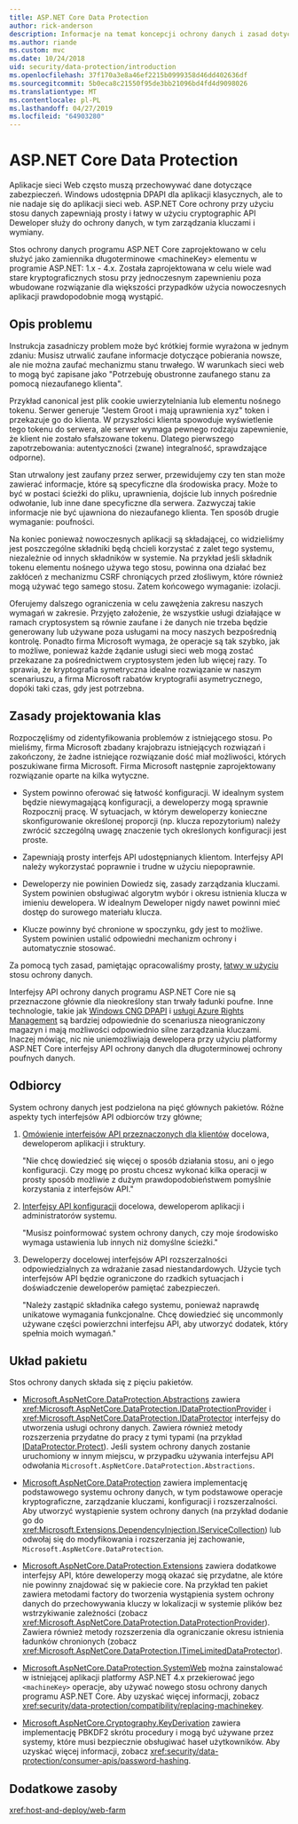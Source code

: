 ```yaml
---
title: ASP.NET Core Data Protection
author: rick-anderson
description: Informacje na temat koncepcji ochrony danych i zasad dotyczących projektowania interfejsów API do ochrony danych usługi ASP.NET Core.
ms.author: riande
ms.custom: mvc
ms.date: 10/24/2018
uid: security/data-protection/introduction
ms.openlocfilehash: 37f170a3e8a46ef2215b0999358d46dd402636df
ms.sourcegitcommit: 5b0eca8c21550f95de3bb21096bd4fd4d9098026
ms.translationtype: MT
ms.contentlocale: pl-PL
ms.lasthandoff: 04/27/2019
ms.locfileid: "64903280"
---
```

# <a name="aspnet-core-data-protection"></a>ASP.NET Core Data Protection

Aplikacje sieci Web często muszą przechowywać dane dotyczące zabezpieczeń. Windows udostępnia DPAPI dla aplikacji klasycznych, ale to nie nadaje się do aplikacji sieci web. ASP.NET Core ochrony przy użyciu stosu danych zapewniają prosty i łatwy w użyciu cryptographic API Deweloper służy do ochrony danych, w tym zarządzania kluczami i wymiany.

Stos ochrony danych programu ASP.NET Core zaprojektowano w celu służyć jako zamiennika długoterminowe &lt;machineKey&gt; elementu w programie ASP.NET: 1.x - 4.x. Została zaprojektowana w celu wiele wad stare kryptograficznych stosu przy jednoczesnym zapewnieniu poza wbudowane rozwiązanie dla większości przypadków użycia nowoczesnych aplikacji prawdopodobnie mogą wystąpić.

## <a name="problem-statement"></a>Opis problemu

Instrukcja zasadniczy problem może być krótkiej formie wyrażona w jednym zdaniu: Musisz utrwalić zaufane informacje dotyczące pobierania nowsze, ale nie można zaufać mechanizmu stanu trwałego. W warunkach sieci web to mogą być zapisane jako "Potrzebuję obustronne zaufanego stanu za pomocą niezaufanego klienta".

Przykład canonical jest plik cookie uwierzytelniania lub elementu nośnego tokenu. Serwer generuje "Jestem Groot i mają uprawnienia xyz" token i przekazuje go do klienta. W przyszłości klienta spowoduje wyświetlenie tego tokenu do serwera, ale serwer wymaga pewnego rodzaju zapewnienie, że klient nie zostało sfałszowane tokenu. Dlatego pierwszego zapotrzebowania: autentyczności (zwane) integralność, sprawdzające odporne).

Stan utrwalony jest zaufany przez serwer, przewidujemy czy ten stan może zawierać informacje, które są specyficzne dla środowiska pracy. Może to być w postaci ścieżki do pliku, uprawnienia, dojście lub innych pośrednie odwołanie, lub inne dane specyficzne dla serwera. Zazwyczaj takie informacje nie być ujawniona do niezaufanego klienta. Ten sposób drugie wymaganie: poufności.

Na koniec ponieważ nowoczesnych aplikacji są składającej, co widzieliśmy jest poszczególne składniki będą chcieli korzystać z zalet tego systemu, niezależnie od innych składników w systemie. Na przykład jeśli składnik tokenu elementu nośnego używa tego stosu, powinna ona działać bez zakłóceń z mechanizmu CSRF chroniących przed złośliwym, które również mogą używać tego samego stosu. Zatem końcowego wymaganie: izolacji.

Oferujemy dalszego ograniczenia w celu zawężenia zakresu naszych wymagań w zakresie. Przyjęto założenie, że wszystkie usługi działające w ramach cryptosystem są równie zaufane i że danych nie trzeba będzie generowany lub używane poza usługami na mocy naszych bezpośrednią kontrolę. Ponadto firma Microsoft wymaga, że operacje są tak szybko, jak to możliwe, ponieważ każde żądanie usługi sieci web mogą zostać przekazane za pośrednictwem cryptosystem jeden lub więcej razy. To sprawia, że kryptografia symetryczna idealne rozwiązanie w naszym scenariuszu, a firma Microsoft rabatów kryptografii asymetrycznego, dopóki taki czas, gdy jest potrzebna.

## <a name="design-philosophy"></a>Zasady projektowania klas

Rozpoczęliśmy od zidentyfikowania problemów z istniejącego stosu. Po mieliśmy, firma Microsoft zbadany krajobrazu istniejących rozwiązań i zakończony, że żadne istniejące rozwiązanie dość miał możliwości, których poszukiwane firma Microsoft. Firma Microsoft następnie zaprojektowany rozwiązanie oparte na kilka wytyczne.

* System powinno oferować się łatwość konfiguracji. W idealnym system będzie niewymagającą konfiguracji, a deweloperzy mogą sprawnie Rozpocznij pracę. W sytuacjach, w którym deweloperzy konieczne skonfigurowanie określonej proporcji (np. klucza repozytorium) należy zwrócić szczególną uwagę znaczenie tych określonych konfiguracji jest proste.

* Zapewniają prosty interfejs API udostępnianych klientom. Interfejsy API należy wykorzystać poprawnie i trudne w użyciu niepoprawnie.

* Deweloperzy nie powinien Dowiedz się, zasady zarządzania kluczami. System powinien obsługiwać algorytm wybór i okresu istnienia klucza w imieniu dewelopera. W idealnym Deweloper nigdy nawet powinni mieć dostęp do surowego materiału klucza.

* Klucze powinny być chronione w spoczynku, gdy jest to możliwe. System powinien ustalić odpowiedni mechanizm ochrony i automatycznie stosować.

Za pomocą tych zasad, pamiętając opracowaliśmy prosty, [łatwy w użyciu](xref:security/data-protection/using-data-protection) stosu ochrony danych.

Interfejsy API ochrony danych programu ASP.NET Core nie są przeznaczone głównie dla nieokreślony stan trwały ładunki poufne. Inne technologie, takie jak [Windows CNG DPAPI](https://msdn.microsoft.com/library/windows/desktop/hh706794%28v=vs.85%29.aspx) i [usługi Azure Rights Management](/rights-management/) są bardziej odpowiednie do scenariusza nieograniczony magazyn i mają możliwości odpowiednio silne zarządzania kluczami. Inaczej mówiąc, nic nie uniemożliwiają dewelopera przy użyciu platformy ASP.NET Core interfejsy API ochrony danych dla długoterminowej ochrony poufnych danych.

## <a name="audience"></a>Odbiorcy

System ochrony danych jest podzielona na pięć głównych pakietów. Różne aspekty tych interfejsów API odbiorców trzy główne;

1. [Omówienie interfejsów API przeznaczonych dla klientów](xref:security/data-protection/consumer-apis/overview) docelowa, deweloperom aplikacji i struktury.

   "Nie chcę dowiedzieć się więcej o sposób działania stosu, ani o jego konfiguracji. Czy mogę po prostu chcesz wykonać kilka operacji w prosty sposób możliwie z dużym prawdopodobieństwem pomyślnie korzystania z interfejsów API."

2. [Interfejsy API konfiguracji](xref:security/data-protection/configuration/overview) docelowa, deweloperom aplikacji i administratorów systemu.

   "Musisz poinformować system ochrony danych, czy moje środowisko wymaga ustawienia lub innych niż domyślne ścieżki."

3. Deweloperzy docelowej interfejsów API rozszerzalności odpowiedzialnych za wdrażanie zasad niestandardowych. Użycie tych interfejsów API będzie ograniczone do rzadkich sytuacjach i doświadczenie deweloperów pamiętać zabezpieczeń.

   "Należy zastąpić składnika całego systemu, ponieważ naprawdę unikatowe wymagania funkcjonalne. Chcę dowiedzieć się uncommonly używane części powierzchni interfejsu API, aby utworzyć dodatek, który spełnia moich wymagań."

## <a name="package-layout"></a>Układ pakietu

Stos ochrony danych składa się z pięciu pakietów.

* [Microsoft.AspNetCore.DataProtection.Abstractions](https://www.nuget.org/packages/Microsoft.AspNetCore.DataProtection.Abstractions/) zawiera <xref:Microsoft.AspNetCore.DataProtection.IDataProtectionProvider> i <xref:Microsoft.AspNetCore.DataProtection.IDataProtector> interfejsy do utworzenia usługi ochrony danych. Zawiera również metody rozszerzenia przydatne do pracy z tymi typami (na przykład [IDataProtector.Protect](xref:Microsoft.AspNetCore.DataProtection.DataProtectionCommonExtensions.Protect*)). Jeśli system ochrony danych zostanie uruchomiony w innym miejscu, w przypadku używania interfejsu API odwołania `Microsoft.AspNetCore.DataProtection.Abstractions`.

* [Microsoft.AspNetCore.DataProtection](https://www.nuget.org/packages/Microsoft.AspNetCore.DataProtection/) zawiera implementację podstawowego systemu ochrony danych, w tym podstawowe operacje kryptograficzne, zarządzanie kluczami, konfiguracji i rozszerzalności. Aby utworzyć wystąpienie system ochrony danych (na przykład dodanie go do <xref:Microsoft.Extensions.DependencyInjection.IServiceCollection>) lub odwołaj się do modyfikowania i rozszerzania jej zachowanie, `Microsoft.AspNetCore.DataProtection`.

* [Microsoft.AspNetCore.DataProtection.Extensions](https://www.nuget.org/packages/Microsoft.AspNetCore.DataProtection.Extensions/) zawiera dodatkowe interfejsy API, które deweloperzy mogą okazać się przydatne, ale które nie powinny znajdować się w pakiecie core. Na przykład ten pakiet zawiera metodami factory do tworzenia wystąpienia system ochrony danych do przechowywania kluczy w lokalizacji w systemie plików bez wstrzykiwanie zależności (zobacz <xref:Microsoft.AspNetCore.DataProtection.DataProtectionProvider>). Zawiera również metody rozszerzenia dla ograniczanie okresu istnienia ładunków chronionych (zobacz <xref:Microsoft.AspNetCore.DataProtection.ITimeLimitedDataProtector>).

* [Microsoft.AspNetCore.DataProtection.SystemWeb](https://www.nuget.org/packages/Microsoft.AspNetCore.DataProtection.SystemWeb/) można zainstalować w istniejącej aplikacji platformy ASP.NET 4.x przekierować jego `<machineKey>` operacje, aby używać nowego stosu ochrony danych programu ASP.NET Core. Aby uzyskać więcej informacji, zobacz <xref:security/data-protection/compatibility/replacing-machinekey>.

* [Microsoft.AspNetCore.Cryptography.KeyDerivation](https://www.nuget.org/packages/Microsoft.AspNetCore.Cryptography.KeyDerivation/) zawiera implementację PBKDF2 skrótu procedury i mogą być używane przez systemy, które musi bezpiecznie obsługiwać haseł użytkowników. Aby uzyskać więcej informacji, zobacz <xref:security/data-protection/consumer-apis/password-hashing>.

## <a name="additional-resources"></a>Dodatkowe zasoby

<xref:host-and-deploy/web-farm>
